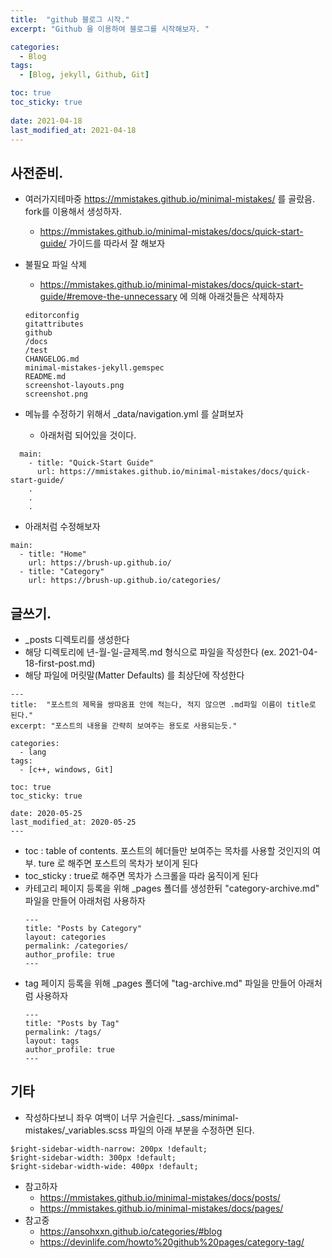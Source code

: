 ```yaml
---
title:  "github 블로그 시작."
excerpt: "Github 을 이용하여 블로그를 시작해보자. "

categories:
  - Blog
tags:
  - [Blog, jekyll, Github, Git]

toc: true
toc_sticky: true
 
date: 2021-04-18
last_modified_at: 2021-04-18
---
```



## 사전준비.
* 여러가지테마중 https://mmistakes.github.io/minimal-mistakes/ 를 골랐음. fork를 이용해서 생성하자.
  * https://mmistakes.github.io/minimal-mistakes/docs/quick-start-guide/ 가이드를 따라서 잘 해보자

* 불필요 파일 삭제
  * https://mmistakes.github.io/minimal-mistakes/docs/quick-start-guide/#remove-the-unnecessary 에 의해 아래것들은 삭제하자
  ```
  editorconfig
  gitattributes
  github
  /docs
  /test
  CHANGELOG.md
  minimal-mistakes-jekyll.gemspec
  README.md
  screenshot-layouts.png
  screenshot.png
  ```
* 메뉴를 수정하기 위해서 _data/navigation.yml 를 살펴보자
  * 아래처럼 되어있을 것이다.   
```   
  main:   
    - title: "Quick-Start Guide"   
      url: https://mmistakes.github.io/minimal-mistakes/docs/quick-start-guide/   
    .   
    .   
    .   
```   

* 아래처럼 수정해보자   
```   
main:
  - title: "Home"
    url: https://brush-up.github.io/
  - title: "Category"
    url: https://brush-up.github.io/categories/   
```   
  
## 글쓰기.
* _posts 디렉토리를 생성한다
* 해당 디렉토리에 년-월-일-글제목.md 형식으로 파일을 작성한다 (ex. 2021-04-18-first-post.md)
* 해당 파일에 머릿말(Matter Defaults) 를 최상단에 작성한다
 ```
 ---
 title:  "포스트의 제목을 쌍따옴표 안에 적는다, 적지 않으면 .md파일 이름이 title로 된다."
 excerpt: "포스트의 내용을 간략히 보여주는 용도로 사용되는듯."

 categories:
   - lang
 tags:
   - [c++, windows, Git]

 toc: true
 toc_sticky: true

 date: 2020-05-25
 last_modified_at: 2020-05-25
 ---
 ```
 * toc : table of contents. 포스트의 헤더들만 보여주는 목차를 사용할 것인지의 여부. ture 로 해주면 포스트의 목차가 보이게 된다
 * toc_sticky : true로 해주면 목차가 스크롤을 따라 움직이게 된다
* 카테고리 페이지 등록을 위해 _pages 폴더를 생성한뒤 "category-archive.md" 파일을 만들어 아래처럼 사용하자
  ```
  ---
  title: "Posts by Category"
  layout: categories
  permalink: /categories/
  author_profile: true
  ---
  ```
* tag 페이지 등록을 위해 _pages 폴더에 "tag-archive.md" 파일을 만들어 아래처럼 사용하자
  ```
  ---
  title: "Posts by Tag"
  permalink: /tags/
  layout: tags
  author_profile: true
  ---
  ```
  
## 기타
* 작성하다보니 좌우 여백이 너무 거슬린다. _sass/minimal-mistakes/_variables.scss 파일의 아래 부분을 수정하면 된다.
```
$right-sidebar-width-narrow: 200px !default;
$right-sidebar-width: 300px !default;
$right-sidebar-width-wide: 400px !default;
```


* 참고하자 
  * https://mmistakes.github.io/minimal-mistakes/docs/posts/
  * https://mmistakes.github.io/minimal-mistakes/docs/pages/
* 참고중
  * https://ansohxxn.github.io/categories/#blog
  * https://devinlife.com/howto%20github%20pages/category-tag/
